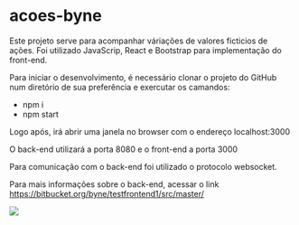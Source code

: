 # acoes-byne

Este projeto serve para acompanhar váriações de valores ficticios de ações.
Foi utilizado JavaScrip, React e Bootstrap para implementação do front-end. 

Para iniciar o desenvolvimento, é necessário clonar o projeto do GitHub num diretório de sua preferência e exercutar os camandos: 
- npm i 
- npm start 

Logo após, irá abrir uma janela no browser com o endereço localhost:3000

O back-end utilizará a porta 8080 e o front-end a porta 3000

Para comunicação com o back-end foi utilizado o protocolo websocket.

Para mais informações sobre o back-end, acessar o link 
https://bitbucket.org/byne/testfrontend1/src/master/

<img src='https://github.com/tharycorreia/imgs/blob/master/byne.png?raw=true' />
